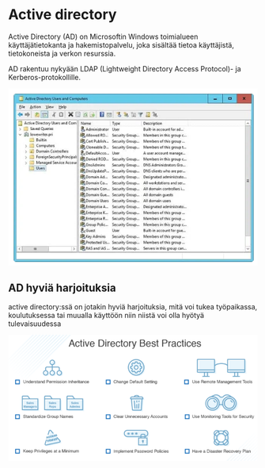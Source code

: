 # Active directory

Active Directory (AD) on Microsoftin Windows toimialueen käyttäjätietokanta ja hakemistopalvelu, joka sisältää tietoa käyttäjistä, tietokoneista ja verkon resurssia. 

AD rakentuu nykyään LDAP (Lightweight Directory Access Protocol)- ja Kerberos-protokollille.

![Alt text](images/active-directory-1.PNG)

##


## AD hyviä harjoituksia

active directory:ssä on jotakin hyviä harjoituksia, mitä voi tukea työpaikassa, koulutuksessa tai muualla käyttöön niin niistä voi olla hyötyä tulevaisuudessa

![Alt text](images/active-directory-practices-1.PNG)

